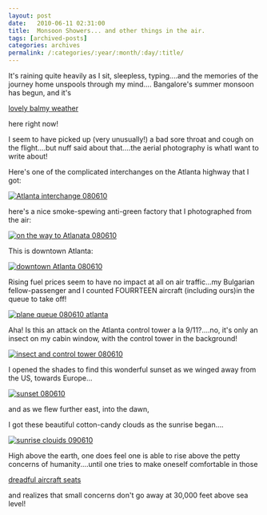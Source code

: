 ```yaml
---
layout: post
date:	2010-06-11 02:31:00
title:  Monsoon Showers... and other things in the air.
tags: [archived-posts]
categories: archives
permalink: /:categories/:year/:month/:day/:title/
---
```

It's raining quite heavily as I sit, sleepless, typing....and the memories of the journey home unspools through my mind.... Bangalore's summer monsoon has begun, and it's 

<a href="http://www.weather.com/weather/hourbyhour/graph/INXX0012#"> lovely balmy weather </a>

here right now!

I seem to have picked up (very unusually!) a bad sore throat and cough on the flight....but nuff said about that....the aerial photography is whatI want to write about!

Here's one of the complicated interchanges on the Atlanta highway that I got:

<a href="http://s967.photobucket.com/albums/ae160/pedoral/?action=view&current=IMG_6205.jpg" target="_blank"><img src="http://i967.photobucket.com/albums/ae160/pedoral/IMG_6205.jpg" border="0" alt="Atlanta interchange 080610"></a>


<lj-cut text="more photography from the plane">


 here's a nice smoke-spewing anti-green factory that I photographed from the air:


<a href="http://s967.photobucket.com/albums/ae160/pedoral/?action=view&current=IMG_6185.jpg" target="_blank"><img src="http://i967.photobucket.com/albums/ae160/pedoral/IMG_6185.jpg" border="0" alt="on the way to Atlanata 080610"></a>


This is downtown Atlanta:


<a href="http://s967.photobucket.com/albums/ae160/pedoral/?action=view&current=IMG_6188.jpg" target="_blank"><img src="http://i967.photobucket.com/albums/ae160/pedoral/IMG_6188.jpg" border="0" alt="downtown Atlanta 080610"></a>

Rising fuel prices seem to have no impact at all on air traffic...my Bulgarian fellow-passenger and I counted FOURRTEEN aircraft (including ours)in the queue to take off!


<a href="http://s967.photobucket.com/albums/ae160/pedoral/?action=view&current=IMG_6202.jpg" target="_blank"><img src="http://i967.photobucket.com/albums/ae160/pedoral/IMG_6202.jpg" border="0" alt="plane queue 080610 atlanta"></a>


Aha! Is this an attack on the Atlanta control tower a la 9/11?....no, it's only an insect on my cabin window, with the control tower in the background!


<a href="http://s967.photobucket.com/albums/ae160/pedoral/?action=view&current=IMG_6197.jpg" target="_blank"><img src="http://i967.photobucket.com/albums/ae160/pedoral/IMG_6197.jpg" border="0" alt="insect and control tower 080610"></a>

I opened the shades to find this wonderful sunset as we winged away from the US, towards Europe...

<a href="http://s967.photobucket.com/albums/ae160/pedoral/?action=view&current=IMG_6211.jpg" target="_blank"><img src="http://i967.photobucket.com/albums/ae160/pedoral/IMG_6211.jpg" border="0" alt="sunset 080610"></a>

and as we flew further east, into the dawn, 

</lj-cut>


I got these beautiful cotton-candy clouds as the sunrise began....


<a href="http://s967.photobucket.com/albums/ae160/pedoral/?action=view&current=IMG_6222.jpg" target="_blank"><img src="http://i967.photobucket.com/albums/ae160/pedoral/IMG_6222.jpg" border="0" alt="sunrise clouids 090610"></a>

High above the earth, one does feel one is able to rise above the petty concerns of humanity....until one tries to make oneself comfortable in those 

<a href="http://deponti.livejournal.com/596775.html"> dreadful aircraft seats </a>

and realizes that small concerns don't go away at 30,000 feet above sea level!
